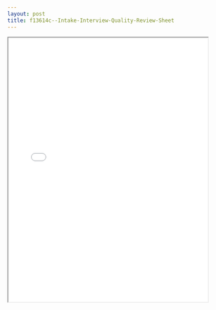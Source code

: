 ```yaml
---
layout: post
title: f13614c--Intake-Interview-Quality-Review-Sheet
---
```


<div class="pdf-container">
<iframe src="/ea/assets/pdfs/f13614c--Intake-Interview-Quality-Review-Sheet.pdf" height="600" width="90%" allowFullScreen="true"></iframe>
</div>

